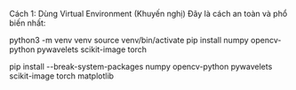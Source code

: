 Cách 1: Dùng Virtual Environment (Khuyến nghị)
Đây là cách an toàn và phổ biến nhất:

python3 -m venv venv
source venv/bin/activate
pip install numpy opencv-python pywavelets scikit-image torch

pip install --break-system-packages numpy opencv-python pywavelets scikit-image torch matplotlib
